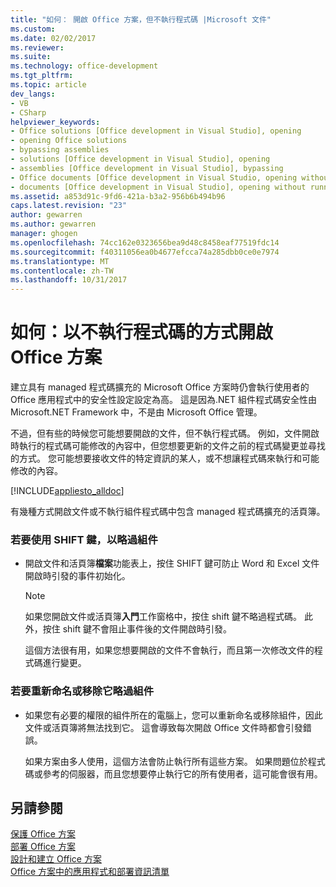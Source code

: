 ```yaml
---
title: "如何： 開啟 Office 方案，但不執行程式碼 |Microsoft 文件"
ms.custom: 
ms.date: 02/02/2017
ms.reviewer: 
ms.suite: 
ms.technology: office-development
ms.tgt_pltfrm: 
ms.topic: article
dev_langs:
- VB
- CSharp
helpviewer_keywords:
- Office solutions [Office development in Visual Studio], opening
- opening Office solutions
- bypassing assemblies
- solutions [Office development in Visual Studio], opening
- assemblies [Office development in Visual Studio], bypassing
- Office documents [Office development in Visual Studio, opening without running code
- documents [Office development in Visual Studio], opening without running code
ms.assetid: a853d91c-9fd6-421a-b3a2-956b6b494b96
caps.latest.revision: "23"
author: gewarren
ms.author: gewarren
manager: ghogen
ms.openlocfilehash: 74cc162e0323656bea9d48c8458eaf77519fdc14
ms.sourcegitcommit: f40311056ea0b4677efcca74a285dbb0ce0e7974
ms.translationtype: MT
ms.contentlocale: zh-TW
ms.lasthandoff: 10/31/2017
---
```

# <a name="how-to-open-office-solutions-without-running-code"></a>如何：以不執行程式碼的方式開啟 Office 方案
  建立具有 managed 程式碼擴充的 Microsoft Office 方案時仍會執行使用者的 Office 應用程式中的安全性設定設定為高。 這是因為.NET 組件程式碼安全性由 Microsoft.NET Framework 中，不是由 Microsoft Office 管理。  
  
 不過，但有些的時候您可能想要開啟的文件，但不執行程式碼。 例如，文件開啟時執行的程式碼可能修改的內容中，但您想要更新的文件之前的程式碼變更並尋找的方式。 您可能想要接收文件的特定資訊的某人，或不想讓程式碼來執行和可能修改的內容。  
  
 [!INCLUDE[appliesto_alldoc](../vsto/includes/appliesto-alldoc-md.md)]  
  
 有幾種方式開啟文件或不執行組件程式碼中包含 managed 程式碼擴充的活頁簿。  
  
### <a name="to-bypass-the-assembly-by-using-the-shift-key"></a>若要使用 SHIFT 鍵，以略過組件  
  
-   開啟文件和活頁簿**檔案**功能表上，按住 SHIFT 鍵可防止 Word 和 Excel 文件開啟時引發的事件初始化。  
  
    > [!NOTE]  
    >  如果您開啟文件或活頁簿**入門**工作窗格中，按住 shift 鍵不略過程式碼。 此外，按住 shift 鍵不會阻止事件後的文件開啟時引發。  
  
     這個方法很有用，如果您想要開啟的文件不會執行，而且第一次修改文件的程式碼進行變更。  
  
### <a name="to-bypass-an-assembly-by-renaming-or-removing-it"></a>若要重新命名或移除它略過組件  
  
-   如果您有必要的權限的組件所在的電腦上，您可以重新命名或移除組件，因此文件或活頁簿將無法找到它。 這會導致每次開啟 Office 文件時都會引發錯誤。  
  
     如果方案由多人使用，這個方法會防止執行所有這些方案。 如果問題位於程式碼或參考的伺服器，而且您想要停止執行它的所有使用者，這可能會很有用。  
  
## <a name="see-also"></a>另請參閱  
 [保護 Office 方案](../vsto/securing-office-solutions.md)   
 [部署 Office 方案](../vsto/deploying-an-office-solution.md)   
 [設計和建立 Office 方案](../vsto/designing-and-creating-office-solutions.md)   
 [Office 方案中的應用程式和部署資訊清單](../vsto/application-and-deployment-manifests-in-office-solutions.md)  
  
  